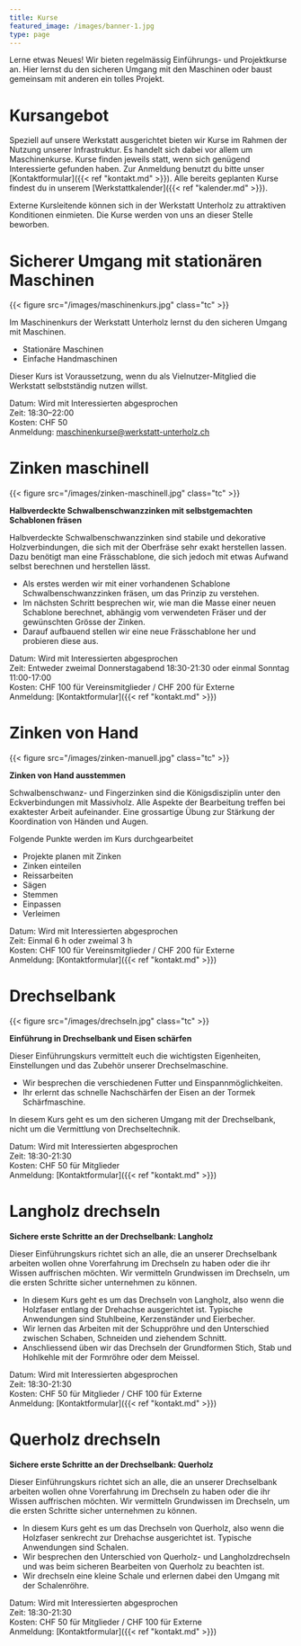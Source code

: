 ```yaml
---
title: Kurse
featured_image: /images/banner-1.jpg
type: page
---
```


Lerne etwas Neues! Wir bieten regelmässig Einführungs- und Projektkurse an.
Hier lernst du den sicheren Umgang mit den Maschinen oder baust gemeinsam mit anderen ein tolles Projekt.

# Kursangebot 

Speziell auf unsere Werkstatt ausgerichtet bieten wir Kurse im Rahmen der Nutzung unserer Infrastruktur.
Es handelt sich dabei vor allem um Maschinenkurse.
Kurse finden jeweils statt, wenn sich genügend Interessierte gefunden haben.
Zur Anmeldung benutzt du bitte unser [Kontaktformular]({{< ref "kontakt.md" >}}).
Alle bereits geplanten Kurse findest du in unserem [Werkstattkalender]({{< ref "kalender.md" >}}). 

Externe Kursleitende können sich in der Werkstatt Unterholz zu attraktiven Konditionen einmieten.
Die Kurse werden von uns an dieser Stelle beworben.

# Sicherer Umgang mit stationären Maschinen

{{< figure src="/images/maschinenkurs.jpg" class="tc" >}}

Im Maschinenkurs der Werkstatt Unterholz lernst du den sicheren Umgang mit Maschinen.

- Stationäre Maschinen
- Einfache Handmaschinen

Dieser Kurs ist Voraussetzung, wenn du als Vielnutzer-Mitglied die Werkstatt selbstständig nutzen willst.

Datum: Wird mit Interessierten abgesprochen  
Zeit: 18:30–22:00  
Kosten: CHF 50  
Anmeldung: maschinenkurse@werkstatt-unterholz.ch

# Zinken maschinell

{{< figure src="/images/zinken-maschinell.jpg" class="tc" >}}

**Halbverdeckte Schwalbenschwanzzinken mit selbstgemachten Schablonen fräsen**

Halbverdeckte Schwalbenschwanzzinken sind stabile und dekorative Holzverbindungen,
die sich mit der Oberfräse sehr exakt herstellen lassen. Dazu benötigt man eine Frässchablone,
die sich jedoch mit etwas Aufwand selbst berechnen und herstellen lässt.

- Als erstes werden wir mit einer vorhandenen Schablone Schwalbenschwanzzinken fräsen, um das Prinzip zu verstehen.
- Im nächsten Schritt besprechen wir, wie man die Masse einer neuen Schablone berechnet, abhängig vom verwendeten Fräser und der gewünschten Grösse der Zinken.
- Darauf aufbauend stellen wir eine neue Frässchablone her und probieren diese aus.

Datum: Wird mit Interessierten abgesprochen  
Zeit: Entweder zweimal Donnerstagabend 18:30-21:30 oder einmal Sonntag 11:00-17:00  
Kosten: CHF 100 für Vereinsmitglieder / CHF 200 für Externe  
Anmeldung: [Kontaktformular]({{< ref "kontakt.md" >}})

# Zinken von Hand

{{< figure src="/images/zinken-manuell.jpg" class="tc" >}}

**Zinken von Hand ausstemmen**

Schwalbenschwanz- und Fingerzinken sind die Königsdisziplin unter den Eckverbindungen mit Massivholz.
Alle Aspekte der Bearbeitung treffen bei exaktester Arbeit aufeinander. Eine grossartige Übung zur Stärkung
der Koordination von Händen und Augen. 

Folgende Punkte werden im Kurs durchgearbeitet

- Projekte planen mit Zinken
- Zinken einteilen
- Reissarbeiten
- Sägen
- Stemmen
- Einpassen
- Verleimen

Datum: Wird mit Interessierten abgesprochen  
Zeit: Einmal 6 h oder zweimal 3 h  
Kosten: CHF 100 für Vereinsmitglieder / CHF 200 für Externe  
Anmeldung: [Kontaktformular]({{< ref "kontakt.md" >}})

# Drechselbank

{{< figure src="/images/drechseln.jpg" class="tc" >}}

**Einführung in Drechselbank und Eisen schärfen**

Dieser Einführungskurs vermittelt euch die wichtigsten Eigenheiten, Einstellungen und das Zubehör unserer Drechselmaschine.

- Wir besprechen die verschiedenen Futter und Einspannmöglichkeiten.
- Ihr erlernt das schnelle Nachschärfen der Eisen an der Tormek Schärfmaschine. 

In diesem Kurs geht es um den sicheren Umgang mit der Drechselbank, nicht um die Vermittlung von Drechseltechnik.

Datum: Wird mit Interessierten abgesprochen  
Zeit: 18:30-21:30  
Kosten: CHF 50 für Mitglieder  
Anmeldung: [Kontaktformular]({{< ref "kontakt.md" >}})

# Langholz drechseln

**Sichere erste Schritte an der Drechselbank: Langholz**

Dieser Einführungskurs richtet sich an alle, die an unserer Drechselbank arbeiten wollen
ohne Vorerfahrung im Drechseln zu haben oder die ihr Wissen auffrischen möchten.
Wir vermitteln Grundwissen im Drechseln, um die ersten Schritte sicher unternehmen zu können.

- In diesem Kurs geht es um das Drechseln von Langholz, also wenn die Holzfaser entlang der Drehachse ausgerichtet ist.
  Typische Anwendungen sind Stuhlbeine, Kerzenständer und Eierbecher. 
- Wir lernen das Arbeiten mit der Schuppröhre und den Unterschied zwischen Schaben, Schneiden und ziehendem Schnitt.
- Anschliessend üben wir das Drechseln der Grundformen Stich, Stab und Hohlkehle mit der Formröhre oder dem Meissel.

Datum: Wird mit Interessierten abgesprochen  
Zeit: 18:30-21:30  
Kosten: CHF 50 für Mitglieder / CHF 100 für Externe  
Anmeldung: [Kontaktformular]({{< ref "kontakt.md" >}})

# Querholz drechseln

**Sichere erste Schritte an der Drechselbank: Querholz**

Dieser Einführungskurs richtet sich an alle, die an unserer Drechselbank arbeiten wollen
ohne Vorerfahrung im Drechseln zu haben oder die ihr Wissen auffrischen möchten.
Wir vermitteln Grundwissen im Drechseln, um die ersten Schritte sicher unternehmen zu können.

- In diesem Kurs geht es um das Drechseln von Querholz, also wenn die Holzfaser senkrecht zur Drehachse ausgerichtet ist.
  Typische Anwendungen sind Schalen. 
- Wir besprechen den Unterschied von Querholz- und Langholzdrechseln und was beim sicheren Bearbeiten von Querholz zu beachten ist. 
- Wir drechseln eine kleine Schale und erlernen dabei den Umgang mit der Schalenröhre. 

Datum: Wird mit Interessierten abgesprochen  
Zeit: 18:30-21:30  
Kosten: CHF 50 für Mitglieder / CHF 100 für Externe  
Anmeldung: [Kontaktformular]({{< ref "kontakt.md" >}})
